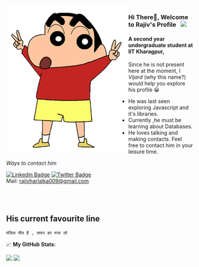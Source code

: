 <img align="left" alt="GIF" src="https://github.com/rajivharlalka/rajivharlalka/blob/master/assets/shinchan.png" width="330" height="400" />

### Hi There👋, Welcome to Rajiv's Profile &nbsp; ![](https://visitor-badge.glitch.me/badge?page_id=rajivharlalka.rajivharlalka-1)

#### A second year undergraduate student at IIT Kharagpur,

Since he is not present here at the moment, I *Vijard* (why this name?) would help you explore his profile 😀

- He was last seen exploring Javascript and it's libraries.
- Currently ,he must be learning about Databases.
- He loves talking and making contacts. Feel free to contact him in your leisure time.

_Ways to contact him_

[![Linkedin Badge](https://img.shields.io/badge/-LinkedIn-0e76a8?style=flat-square&logo=Linkedin&logoColor=white)](https://linkedin.com/in/rajivharlalka009)
[![Twitter Badge](https://img.shields.io/badge/-Twitter-00acee?style=flat-square&logo=Twitter&logoColor=white)](https://twitter.com/TheRajiv_)
<br/>
Mail: rajivharlalka009@gmail.com 
<br /><br /><br /><br />

## His current favourite line

```shell 
मंजिल मौत है , सफर का मजा लो
```


📈 **My GitHub Stats:**

<p>
  <img height="180em" src="https://github-readme-stats.vercel.app/api?username=rajivharlalka&show_icons=true&hide_border=true&&count_private=true&include_all_commits=true" />
  <img   height="180em" src="https://github-readme-stats.vercel.app/api/top-langs/?username=rajivharlalka&show_icons=true&hide_border=true&layout=compact&langs_count=8"/>
</p>
